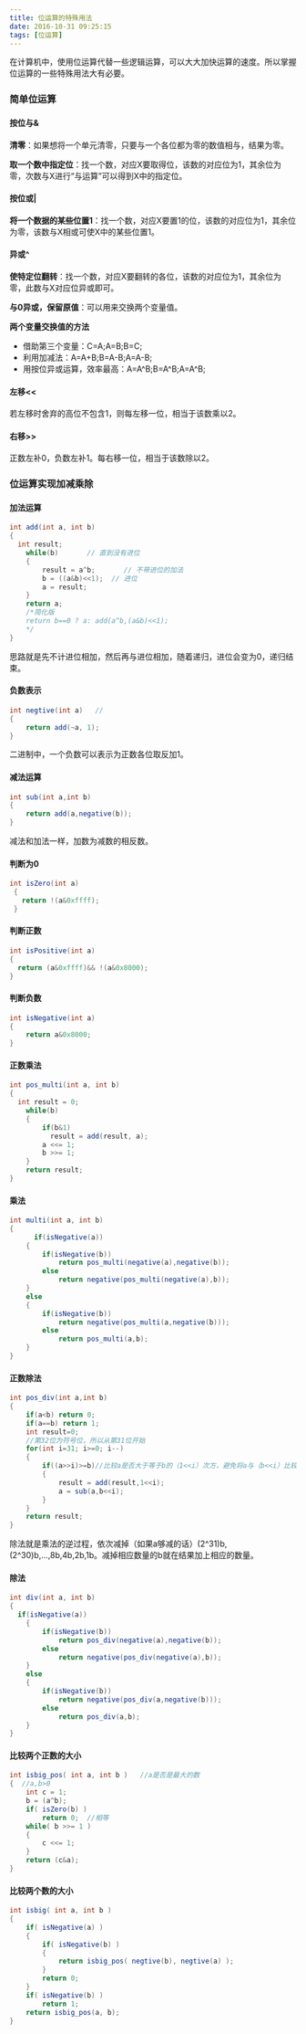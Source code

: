 ```yaml
---
title: 位运算的特殊用法
date: 2016-10-31 09:25:15
tags: [位运算]
---
```


在计算机中，使用位运算代替一些逻辑运算，可以大大加快运算的速度。所以掌握位运算的一些特殊用法大有必要。

### **简单位运算**

#### **按位与&**

**清零**：如果想将一个单元清零，只要与一个各位都为零的数值相与，结果为零。

**取一个数中指定位**：找一个数，对应X要取得位，该数的对应位为1，其余位为零，次数与X进行“与运算”可以得到X中的指定位。

#### **按位或|**

**将一个数据的某些位置1**：找一个数，对应X要置1的位，该数的对应位为1，其余位为零，该数与X相或可使X中的某些位置1。

<!--more-->

#### **异或^**

**使特定位翻转**：找一个数，对应X要翻转的各位，该数的对应位为1，其余位为零，此数与X对应位异或即可。

**与0异或，保留原值**：可以用来交换两个变量值。

**两个变量交换值的方法**

- 借助第三个变量：C=A;A=B;B=C;
- 利用加减法：A=A+B;B=A-B;A=A-B;
- 用按位异或运算，效率最高：A=A^B;B=A^B;A=A^B;

#### **左移<<**

若左移时舍弃的高位不包含1，则每左移一位，相当于该数乘以2。

#### **右移>>**

正数左补0，负数左补1。每右移一位，相当于该数除以2。

### **位运算实现加减乘除**

#### **加法运算**

```java
int add(int a, int b)  
{
  int result;  
    while(b)       // 直到没有进位  
    {  
        result = a^b;       // 不带进位的加法  
        b = ((a&b)<<1);  // 进位  
        a = result;  
    }  
    return a;  
    /*简化版
    return b==0 ? a: add(a^b,(a&b)<<1);  
    */
} 
```

思路就是先不计进位相加，然后再与进位相加，随着递归，进位会变为0，递归结束。

#### **负数表示**

```java
int negtive(int a)   //  
{  
    return add(~a, 1);  
} 
```

二进制中，一个负数可以表示为正数各位取反加1。

#### **减法运算**

```java
int sub(int a,int b)  
{  
    return add(a,negative(b));  
}
```

减法和加法一样，加数为减数的相反数。

#### **判断为0**

```java
int isZero(int a)
 {
   return !(a&0xffff);
 }
```

#### **判断正数**

```java
int isPositive(int a)
{
  return (a&0xffff)&& !(a&0x8000);
}
```

#### **判断负数**

```java
int isNegative(int a)  
{  
    return a&0x8000;   
}  
```

#### **正数乘法**

```java
int pos_multi(int a, int b)
{
  int result = 0;    
    while(b)    
    {    
        if(b&1) 
          result = add(result, a);    
        a <<= 1;    
        b >>= 1;    
    }    
    return result;   
}
```

#### **乘法**

```java
int multi(int a, int b)
{
      if(isNegative(a))  
    {  
        if(isNegative(b))  
            return pos_multi(negative(a),negative(b));  
        else  
            return negative(pos_multi(negative(a),b));  
    }  
    else  
    {  
        if(isNegative(b))  
            return negative(pos_multi(a,negative(b)));  
        else  
            return pos_multi(a,b);  
    }
}
```

#### **正数除法**

```java
int pos_div(int a,int b)    
{    
    if(a<b) return 0;  
    if(a==b) return 1;  
    int result=0;   
    //第32位为符号位，所以从第31位开始  
    for(int i=31; i>=0; i--)    
    {    
        if((a>>i)>=b)//比较a是否大于等于b的（1<<i）次方，避免将a与（b<<i）比较，因为b<<i可能会溢出。
        {    
            result = add(result,1<<i);    
            a = sub(a,b<<i);    
        }    
    }    
    return result;    
} 
```

除法就是乘法的逆过程，依次减掉（如果a够减的话）(2^31)b,(2^30)b,...,8b,4b,2b,1b。减掉相应数量的b就在结果加上相应的数量。 

#### **除法**

```java
int div(int a, int b)
{
  if(isNegative(a))  
    {  
        if(isNegative(b))  
            return pos_div(negative(a),negative(b));  
        else  
            return negative(pos_div(negative(a),b));  
    }  
    else  
    {  
        if(isNegative(b))  
            return negative(pos_div(a,negative(b)));  
        else  
            return pos_div(a,b);  
    }  
}
```

#### **比较两个正数的大小**

```java
int isbig_pos( int a, int b )   //a是否是最大的数
{  //a,b>0  
    int c = 1;  
    b = (a^b);  
    if( isZero(b) )  
        return 0;  //相等
    while( b >>= 1 )  
    {  
        c <<= 1;  
    }  
    return (c&a);  
}
```

#### **比较两个数的大小**

```java
int isbig( int a, int b )   
{   
    if( isNegative(a) )  
    {  
        if( isNegative(b) )  
        {  
            return isbig_pos( negtive(b), negtive(a) );  
        }  
        return 0;  
    }  
    if( isNegative(b) )  
        return 1;  
    return isbig_pos(a, b);  
} 
```